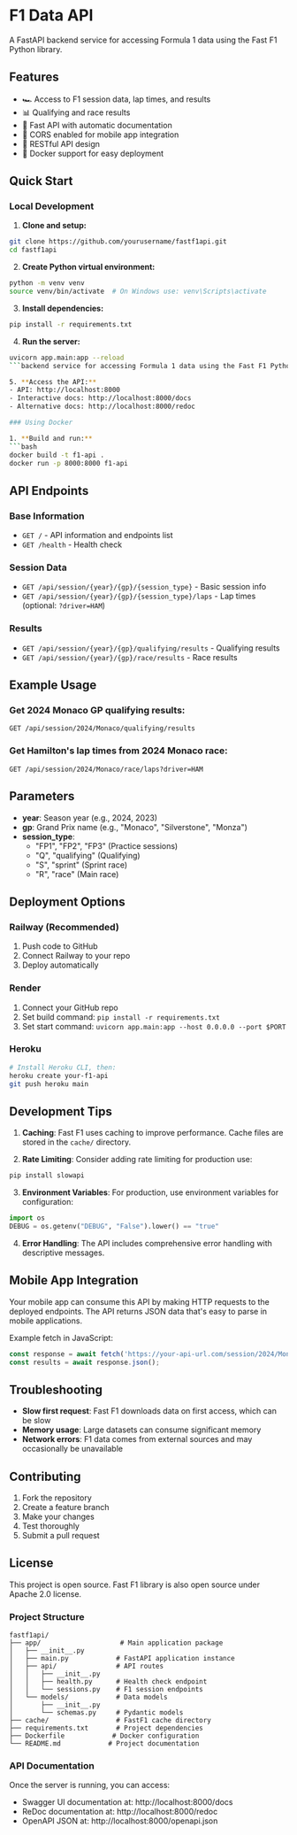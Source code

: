 # F1 Data API 

A FastAPI backend service for accessing Formula 1 data using the Fast F1 Python library.

## Features

- 🏎️ Access to F1 session data, lap times, and results
- 📊 Qualifying and race results
- 🚀 Fast API with automatic documentation
- 🔄 CORS enabled for mobile app integration
- 📱 RESTful API design
- 🐳 Docker support for easy deployment

## Quick Start

### Local Development

1. **Clone and setup:**
```bash
git clone https://github.com/yourusername/fastf1api.git
cd fastf1api
```

2. **Create Python virtual environment:**
```bash
python -m venv venv
source venv/bin/activate  # On Windows use: venv\Scripts\activate
```

3. **Install dependencies:**
```bash
pip install -r requirements.txt
```

4. **Run the server:**
```bash
uvicorn app.main:app --reload
```backend service for accessing Formula 1 data using the Fast F1 Python library.

5. **Access the API:**
- API: http://localhost:8000
- Interactive docs: http://localhost:8000/docs
- Alternative docs: http://localhost:8000/redoc

### Using Docker

1. **Build and run:**
```bash
docker build -t f1-api .
docker run -p 8000:8000 f1-api
```

## API Endpoints

### Base Information
- `GET /` - API information and endpoints list
- `GET /health` - Health check

### Session Data
- `GET /api/session/{year}/{gp}/{session_type}` - Basic session info
- `GET /api/session/{year}/{gp}/{session_type}/laps` - Lap times (optional: `?driver=HAM`)

### Results
- `GET /api/session/{year}/{gp}/qualifying/results` - Qualifying results
- `GET /api/session/{year}/{gp}/race/results` - Race results

## Example Usage

### Get 2024 Monaco GP qualifying results:
```
GET /api/session/2024/Monaco/qualifying/results
```

### Get Hamilton's lap times from 2024 Monaco race:
```
GET /api/session/2024/Monaco/race/laps?driver=HAM
```

## Parameters

- **year**: Season year (e.g., 2024, 2023)
- **gp**: Grand Prix name (e.g., "Monaco", "Silverstone", "Monza")
- **session_type**: 
  - "FP1", "FP2", "FP3" (Practice sessions)
  - "Q", "qualifying" (Qualifying)
  - "S", "sprint" (Sprint race)
  - "R", "race" (Main race)

## Deployment Options

### Railway (Recommended)
1. Push code to GitHub
2. Connect Railway to your repo
3. Deploy automatically

### Render
1. Connect your GitHub repo
2. Set build command: `pip install -r requirements.txt`
3. Set start command: `uvicorn app.main:app --host 0.0.0.0 --port $PORT`

### Heroku
```bash
# Install Heroku CLI, then:
heroku create your-f1-api
git push heroku main
```

## Development Tips

1. **Caching**: Fast F1 uses caching to improve performance. Cache files are stored in the `cache/` directory.

2. **Rate Limiting**: Consider adding rate limiting for production use:
```bash
pip install slowapi
```

3. **Environment Variables**: For production, use environment variables for configuration:
```python
import os
DEBUG = os.getenv("DEBUG", "False").lower() == "true"
```

4. **Error Handling**: The API includes comprehensive error handling with descriptive messages.

## Mobile App Integration

Your mobile app can consume this API by making HTTP requests to the deployed endpoints. The API returns JSON data that's easy to parse in mobile applications.

Example fetch in JavaScript:
```javascript
const response = await fetch('https://your-api-url.com/session/2024/Monaco/race/results');
const results = await response.json();
```

## Troubleshooting

- **Slow first request**: Fast F1 downloads data on first access, which can be slow
- **Memory usage**: Large datasets can consume significant memory
- **Network errors**: F1 data comes from external sources and may occasionally be unavailable

## Contributing

1. Fork the repository
2. Create a feature branch
3. Make your changes
4. Test thoroughly
5. Submit a pull request

## License

This project is open source. Fast F1 library is also open source under Apache 2.0 license.

### Project Structure

```
fastf1api/
├── app/                    # Main application package
│   ├── __init__.py
│   ├── main.py            # FastAPI application instance
│   ├── api/               # API routes
│   │   ├── __init__.py
│   │   ├── health.py      # Health check endpoint
│   │   └── sessions.py    # F1 session endpoints
│   └── models/            # Data models
│       ├── __init__.py
│       └── schemas.py     # Pydantic models
├── cache/                 # FastF1 cache directory
├── requirements.txt       # Project dependencies
├── Dockerfile            # Docker configuration
└── README.md            # Project documentation
```

### API Documentation

Once the server is running, you can access:
- Swagger UI documentation at: http://localhost:8000/docs
- ReDoc documentation at: http://localhost:8000/redoc
- OpenAPI JSON at: http://localhost:8000/openapi.json